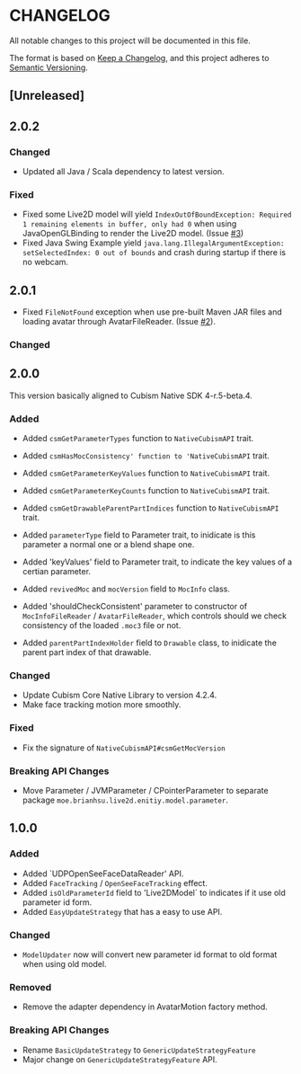 CHANGELOG
================

All notable changes to this project will be documented in this file.

The format is based on [Keep a Changelog](https://keepachangelog.com/en/1.0.0/),
and this project adheres to [Semantic Versioning](https://semver.org/spec/v2.0.0.html).

[Unreleased]
-------------

2.0.2
-----

### Changed
- Updated all Java / Scala dependency to latest version.

### Fixed
- Fixed some Live2D model will yield `IndexOutOfBoundException: Required 1 remaining elements in buffer, only had 0` when using JavaOpenGLBinding to render the Live2D model. (Issue [#3](https://github.com/brianhsu/Live2DForScala/issues/3))
- Fixed Java Swing Example yield `java.lang.IllegalArgumentException: setSelectedIndex: 0 out of bounds` and crash during startup if there is no webcam.

2.0.1
-------------

- Fixed `FileNotFound` exception when use pre-built Maven JAR files and loading avatar through AvatarFileReader. (Issue [#2](https://github.com/brianhsu/Live2DForScala/issues/2)).

### Changed

2.0.0
-------------
This version basically aligned to Cubism Native SDK 4-r.5-beta.4.

### Added

- Added `csmGetParameterTypes` function to `NativeCubismAPI` trait.
- Added `csmHasMocConsistency' function to 'NativeCubismAPI` trait.
- Added `csmGetParameterKeyValues` function to `NativeCubismAPI` trait.
- Added `csmGetParameterKeyCounts` function to `NativeCubismAPI` trait.
- Added `csmGetDrawableParentPartIndices` function to `NativeCubismAPI` trait.

- Added `parameterType` field to Parameter trait, to inidicate is this parameter a normal one or a blend shape one.
- Added 'keyValues' field to Parameter trait, to indicate the key values of a certian parameter.
- Added `revivedMoc` and `mocVersion` field to `MocInfo` class.
- Added 'shouldCheckConsistent' parameter to constructor of `MocInfoFileReader` / `AvatarFileReader`, which controls should we check consistency of the loaded `.moc3` file or not.
- Added `parentPartIndexHolder` field to `Drawable` class, to inidicate the parent part index of that drawable.

### Changed

- Update Cubism Core Native Library to version 4.2.4.
- Make face tracking motion more smoothly.

### Fixed

- Fix the signature of `NativeCubismAPI#csmGetMocVersion`

### Breaking API Changes

- Move Parameter / JVMParameter / CPointerParameter to separate package `moe.brianhsu.live2d.enitiy.model.parameter`.


1.0.0
-------------

### Added

- Added `UDPOpenSeeFaceDataReader' API.
- Added `FaceTracking` / `OpenSeeFaceTracking` effect.
- Added `isOldParameterId` field to 'Live2DModel` to indicates if it use old parameter id form.
- Added `EasyUpdateStrategy` that has a easy to use API.

### Changed

- `ModelUpdater` now will convert new parameter id format to old format when using old model.

### Removed

- Remove the adapter dependency in AvatarMotion factory method.

### Breaking API Changes

- Rename `BasicUpdateStrategy` to `GenericUpdateStrategyFeature`
- Major change on `GenericUpdateStrategyFeature` API.

